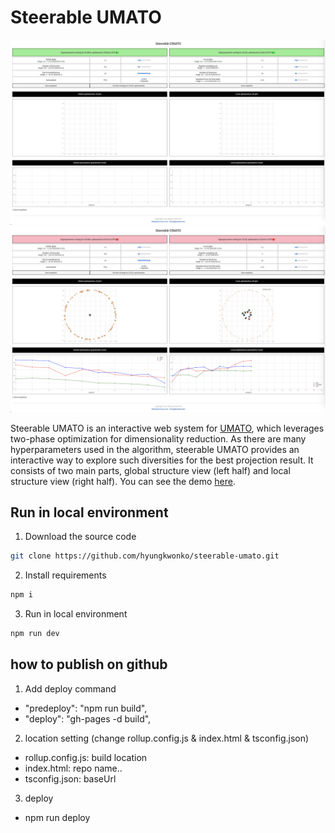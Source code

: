 # Steerable UMATO
![result](./src/assets/p1.png)
![result](./src/assets/p2.png)

Steerable UMATO is an interactive web system for [UMATO](https://github.com/hyungkwonko/umato), which leverages two-phase optimization for dimensionality reduction. As there are many hyperparameters used in the algorithm, steerable UMATO provides an interactive way to explore such diversities for the best projection result. It consists of two main parts, global structure view (left half) and local structure view (right half). You can see the demo [here](https://hyungkwonko.github.io/steerable-umato/).

## Run in local environment
1. Download the source code
```bash
git clone https://github.com/hyungkwonko/steerable-umato.git
```

2. Install requirements
```bash
npm i
```

3. Run in local environment
```bash
npm run dev
```

## how to publish on github
1. Add deploy command
- "predeploy": "npm run build",
- "deploy": "gh-pages -d build",
2. location setting (change rollup.config.js & index.html & tsconfig.json)
- rollup.config.js: build location
- index.html: repo name..
- tsconfig.json: baseUrl
3. deploy
- npm run deploy